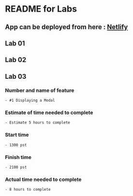 # README for Labs

## App can be deployed from here : [Netlify](https://chattray-chea.netlify.app/)

## Lab 01

## Lab 02

## Lab 03

### Number and name of feature
  
    - #1 Displaying a Modal

### Estimate of time needed to complete

    - Estimate 5 hours to complete

### Start time

    - 1300 pst

### Finish time

    - 2100 pst

### Actual time needed to complete

    - 8 hours to complete
